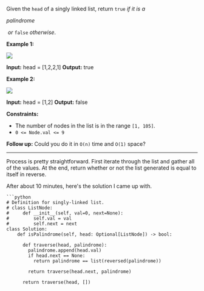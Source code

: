 Given the `head` of a singly linked list, return `true` _if it is a_

_palindrome_

 _or_ `false` _otherwise_.

**Example 1:**

![](https://assets.leetcode.com/uploads/2021/03/03/pal1linked-list.jpg)

**Input:** head = [1,2,2,1]
**Output:** true

**Example 2:**

![](https://assets.leetcode.com/uploads/2021/03/03/pal2linked-list.jpg)

**Input:** head = [1,2]
**Output:** false

**Constraints:**

- The number of nodes in the list is in the range `[1, 105]`.
- `0 <= Node.val <= 9`

**Follow up:** Could you do it in `O(n)` time and `O(1)` space?

---
Process is pretty straightforward. First iterate through the list and gather all of the values. At the end, return whether or not the list generated is equal to itself in reverse.

After about 10 minutes, here's the solution I came up with.

```
```python
# Definition for singly-linked list.
# class ListNode:
#     def __init__(self, val=0, next=None):
#         self.val = val
#         self.next = next
class Solution:
    def isPalindrome(self, head: Optional[ListNode]) -> bool:

      def traverse(head, palindrome):
        palindrome.append(head.val)
        if head.next == None:
          return palindrome == list(reversed(palindrome))
        
        return traverse(head.next, palindrome)
      
      return traverse(head, [])
```

